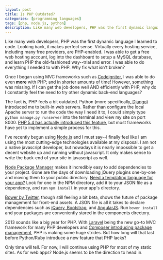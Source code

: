 ```yaml
---
layout: post
title: Is PHP Outdated?
categories: [programming languages]
tags: [php, node.js, python]
description: Like many web developers, PHP was the first dynamic language I learned to code. Looking back, it makes perfect sense. Virtually every hosting service, including many free providers, are PHP-enabled. I was able to get a free web hosting account, log into the dashboard to setup a MySQL database, and learn PHP the old-fashioned way--trial and error. I was able to do everything I needed to with PHP. Why fix what isn't broken?
---
```


Like many web developers, PHP was the first dynamic language I learned to code. Looking back, it makes perfect sense. Virtually every hosting service, including many free providers, are PHP-enabled. I was able to get a free web hosting account, log into the dashboard to setup a MySQL database, and learn PHP the old-fashioned way--trial and error. I was able to do everything I needed to with PHP. Why fix what isn't broken?

Once I began using MVC frameworks such as [Codeigniter](http://ellislab.com/codeigniter), I was able to do even **more** with PHP; and in shorter amounts of time! However, something was missing. If I can get the job done well AND efficiently with PHP, why do I constantly feel the need to try other dynamic back-end languages?

The fact is, PHP feels a bit outdated. Python (more specifically,[ Django](https://www.djangoproject.com/)) introduced me to built-in web servers. Rather than configure the local Apache server to run the code the way I need it to, I could simply type `python manage.py runserver` into the terminal and view my site on port 8000. [PHP 5.4 has actually introduced this feature](http://php.net/manual/en/features.commandline.webserver.php), but most frameworks have yet to implement a simple process for this.

I've recently begun using [Node.js](http://nodejs.org/) and I must say--I finally feel like I am using the most cutting-edge technologies available at my disposal. I am not a native javascript developer, but nowadays it is nearly impossible to get a decent website up and running without javascript. It only makes sense to write the back-end of your site in javascript as well.

[Node Package Manager](https://npmjs.org/) makes it incredibly easy to add dependencies to your project. Gone are the days of downloading jQuery plugins one-by-one and moving them to your public directory. [Need a templating language for your app?](https://github.com/joyent/node/wiki/modules#wiki-templating) Look for one in the NPM directory, add it to your JSON file as a dependency, and run `npm install` in your app's directory.

[Bower by Twitter](http://twitter.github.com/bower/), though still feeling a bit beta, shows the future of package management for front-end assets. A JSON file is all it takes to declare dependencies such as [jQuery](http://jquery.org/),[ Bootstrap](http://twitter.github.com/bootstrap/), and [AngularJS](http://angularjs.org/). Run `bower install` and your packages are conveniently stored in the components directory.

2013 sounds like a big year for PHP. With [Laravel](http://laravel.com/) being the new go-to MVC framework for many PHP developers and [Composer introducing package management](http://getcomposer.org/), PHP is making some huge strides. But how long will that last before Python/Ruby introduce a new feature that PHP lacks?

Only time will tell. For now, I will continue using PHP for most of my static sites. As for web apps? Node.js seems to be the direction to head in.

